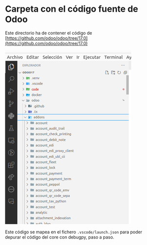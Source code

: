 # Carpeta con el código fuente de Odoo

Este directorio ha de contener el código de [https://github.com/odoo/odoo/tree/17.0](https://github.com/odoo/odoo/tree/17.0)

![odoo-source](../static/images/odoo_source.png)

Este código se mapea en el fichero `.vscode/launch.json` para poder depurar el código del core con debugpy, paso a paso.
